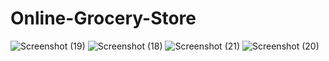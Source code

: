 # Online-Grocery-Store

![Screenshot (19)](https://github.com/Dinesh-babu-M/Online-Grocery-Store/assets/153515225/fe8afed4-2159-4072-b534-109ae5cf8cb7)
![Screenshot (18)](https://github.com/Dinesh-babu-M/Online-Grocery-Store/assets/153515225/269e9b58-9a4e-420f-902d-9a7ddf8c38e4)
![Screenshot (21)](https://github.com/Dinesh-babu-M/Online-Grocery-Store/assets/153515225/fae052d2-49ff-4f63-9410-14889ca3c6aa)
![Screenshot (20)](https://github.com/Dinesh-babu-M/Online-Grocery-Store/assets/153515225/2eb3c558-ee6c-45f8-99ac-7e7700195a23)
